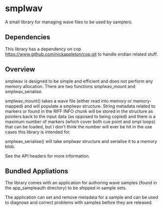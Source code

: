 # smplwav

A small library for managing wave files to be used by samplers.

## Dependencies

This library has a dependency on cop <https://www.github.com/nickappleton/cop.git> to handle endian related stuff.

## Overview

smplwav is designed to be simple and efficient and does not perform any memory allocation. There are two functions smplwav_mount and smplwav_serialise.

smplwav_mount() takes a wave file (either read into memory or memory-mapped) and will populate a smplwav structure. String metadata related to markers or found in the RIFF INFO chunk will be stored in the structure as pointers back to the input data (as opposed to being copied) and there is a maximum number of markers (which cover both cue point and smpl loops) that can be loaded, but I don't think the number will ever be hit in the use cases this library is intended for.

smplwav_serialise() will take smplwav structure and serialise it to a memory blob.

See the API headers for more information.

## Bundled Appliations

The library comes with an application for authoring wave samples (found in the app_sampleauth directory) to be shipped in sample sets.

The application can set and remove metadata for a sample and can be used to diagnose and correct problems with samples before they are released.